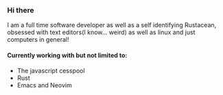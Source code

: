 ### Hi there

I am a full time software developer as well as a self identifying Rustacean, obsessed with text editors(I know... weird) as well as linux and just computers in general!

#### Currently working with but not limited to:
- The javascript cesspool
- Rust
- Emacs and Neovim
